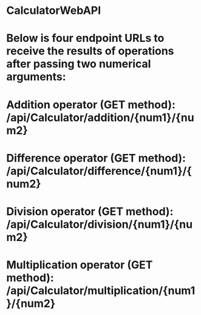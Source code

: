 # CalculatorWebAPI
# Below is four endpoint URLs to receive the results of operations after passing two numerical arguments:
# Addition operator (GET method): /api/Calculator/addition/{num1}/{num2}
# Difference operator (GET method): /api/Calculator/difference/{num1}/{num2}
# Division operator (GET method): /api/Calculator/division/{num1}/{num2}
# Multiplication operator (GET method): /api/Calculator/multiplication/{num1}/{num2}
